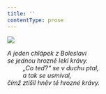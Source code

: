 ```yaml
---
title: ''
contentType: prose
---
```


![](../Images/062.jpg)

_A jeden chlápek z Boleslavi  
se jednou hrozně lekl krávy.  
         „Co teď?“ se v duchu ptal,  
         a tak se usmíval,  
čímž ztišil hněv té hrozné krávy._
